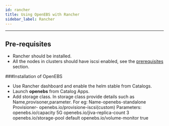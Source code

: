 ```yaml
---
id: rancher
title: Using OpenEBS with Rancher
sidebar_label: Rancher
---
```

------

## Pre-requisites
- Rancher should be installed.
- All the nodes in clusters should have iscsi enabled, see the [prerequisites](/docs/next/prerequisites.html) section.

###Installation of OpenEBS
- Use Rancher dashboard and enable the helm stable from Catalogs.
- Launch **openebs** from Catalog Apps.
- Add storage class. In storage class provide details such as Name,provisoner,parameter.
   For eg: Name-openebs-standalone
           Provisioner- openebs.io/provisione-iscsi(custom)
           Parameters: openebs.io/capacity             5G
                       openebs.io/jiva-replica-count   3
                       openebs.io/storage-pool         default
                       openebs.io/volume-monitor       true
                       
                       
           
           






<!-- Hotjar Tracking Code for https://docs.openebs.io -->
<script>
   (function(h,o,t,j,a,r){
       h.hj=h.hj||function(){(h.hj.q=h.hj.q||[]).push(arguments)};
       h._hjSettings={hjid:785693,hjsv:6};
       a=o.getElementsByTagName('head')[0];
       r=o.createElement('script');r.async=1;
       r.src=t+h._hjSettings.hjid+j+h._hjSettings.hjsv;
       a.appendChild(r);
   })(window,document,'https://static.hotjar.com/c/hotjar-','.js?sv=');
</script>
